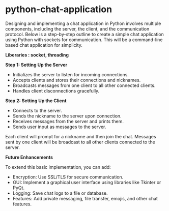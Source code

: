 # python-chat-application

Designing and implementing a chat application in Python involves multiple components, including the server, the client, and the communication protocol. 
Below is a step-by-step outline to create a simple chat application using Python with sockets for communication. 
This will be a command-line based chat application for simplicity.

**Liberaries :  socket, threading**

**Step 1: Setting Up the Server**
  - Initializes the server to listen for incoming connections.
  - Accepts clients and stores their connections and nicknames.
  - Broadcasts messages from one client to all other connected clients.
  - Handles client disconnections gracefully.

**Step 2: Setting Up the Client**
  - Connects to the server.
  - Sends the nickname to the server upon connection.
  - Receives messages from the server and prints them.
  - Sends user input as messages to the server.

Each client will prompt for a nickname and then join the chat. Messages sent by one client will be broadcast to all other clients connected to the server.


**Future Enhancements**

To extend this basic implementation, you can add:
   - Encryption: Use SSL/TLS for secure communication.
   - GUI: Implement a graphical user interface using libraries like Tkinter or PyQt. 
   - Logging: Save chat logs to a file or database.
   - Features: Add private messaging, file transfer, emojis, and other chat features.
